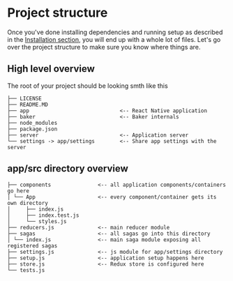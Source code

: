 # Project structure

Once you've done installing dependencies and running setup as described in the [Installation section](/gettingstarted/installation.md), you will end up with a whole lot of files. Let's go over the project structure to make sure you know where things are.

## High level overview

The root of your project should be looking smth like this

```
├── LICENSE
├── README.MD
├── app                             <-- React Native application
├── baker                           <-- Baker internals
├── node_modules
├── package.json
├── server                          <-- Application server
└── settings -> app/settings        <-- Share app settings with the server
```

## app/src directory overview

```
├── components               <-- all application components/containers go here   
│ └── App                    <-- every component/container gets its own directory
│     ├── index.js
│     ├── index.test.js
│     └── styles.js
├── reducers.js              <-- main reducer module
├── sagas                    <-- all sagas go into this directory
│ └── index.js               <-- main saga module exposing all registered sagas
├── settings.js              <-- js module for app/settings directory   
├── setup.js                 <-- application setup happens here
├── store.js                 <-- Redux store is configured here
└── tests.js
```